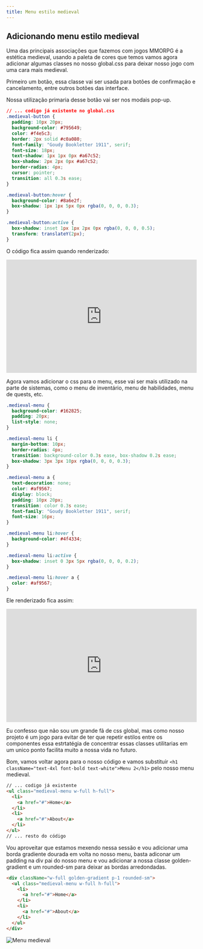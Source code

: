 ```yaml
---
title: Menu estilo medieval
---
```


## Adicionando menu estilo medieval

Uma das principais associações que fazemos com jogos MMORPG é a estética medieval, usando a paleta de cores que temos vamos agora adicionar algumas classes no nosso global.css para deixar nosso jogo com uma cara mais medieval.

Primeiro um botão, essa classe vai ser usada para botões de confirmação e cancelamento, entre outros botões das interface.

Nossa utilização primaria desse botão vai ser nos modais pop-up.

```css
// ... codigo já existente no global.css
.medieval-button {
  padding: 10px 20px;
  background-color: #795649;
  color: #f4e5c3;
  border: 2px solid #c0a080;
  font-family: "Goudy Bookletter 1911", serif;
  font-size: 18px;
  text-shadow: 1px 1px 0px #a67c52;
  box-shadow: 2px 2px 0px #a67c52;
  border-radius: 4px;
  cursor: pointer;
  transition: all 0.3s ease;
}

.medieval-button:hover {
  background-color: #8a6e2f;
  box-shadow: 1px 1px 5px 0px rgba(0, 0, 0, 0.3);
}

.medieval-button:active {
  box-shadow: inset 1px 1px 2px 0px rgba(0, 0, 0, 0.5);
  transform: translateY(2px);
}
```

O código fica assim quando renderizado:

<iframe height="300" style="width: 100%;" scrolling="no" title="Medieval Button" src="https://codepen.io/Gabriel-GMLYRA-Miranda/embed/jOJGorQ?default-tab=result" frameborder="no" loading="lazy" allowtransparency="true" allowfullscreen="true">
  See the Pen <a href="https://codepen.io/Gabriel-GMLYRA-Miranda/pen/jOJGorQ">
  Medieval Button</a> by Gabriel “GMLYRA” Miranda (<a href="https://codepen.io/Gabriel-GMLYRA-Miranda">@Gabriel-GMLYRA-Miranda</a>)
  on <a href="https://codepen.io">CodePen</a>.
</iframe>

Agora vamos adicionar o css para o menu, esse vai ser mais utilizado na parte de sistemas, como o menu de inventário, menu de habilidades, menu de quests, etc.

```css
.medieval-menu {
  background-color: #162825;
  padding: 20px;
  list-style: none;
}

.medieval-menu li {
  margin-bottom: 10px;
  border-radius: 4px;
  transition: background-color 0.3s ease, box-shadow 0.2s ease;
  box-shadow: 3px 3px 10px rgba(0, 0, 0, 0.3);
}

.medieval-menu a {
  text-decoration: none;
  color: #af9567;
  display: block;
  padding: 10px 20px;
  transition: color 0.3s ease;
  font-family: "Goudy Bookletter 1911", serif;
  font-size: 16px;
}

.medieval-menu li:hover {
  background-color: #4f4334;
}

.medieval-menu li:active {
  box-shadow: inset 0 3px 5px rgba(0, 0, 0, 0.2);
}

.medieval-menu li:hover a {
  color: #af9567;
}
```

Ele renderizado fica assim:

<iframe height="300" style="width: 100%;" scrolling="no" title="Medieval menu" src="https://codepen.io/Gabriel-GMLYRA-Miranda/embed/MWxEdpd?default-tab=result" frameborder="no" loading="lazy" allowtransparency="true" allowfullscreen="true">
  See the Pen <a href="https://codepen.io/Gabriel-GMLYRA-Miranda/pen/MWxEdpd">
  Medieval menu</a> by Gabriel “GMLYRA” Miranda (<a href="https://codepen.io/Gabriel-GMLYRA-Miranda">@Gabriel-GMLYRA-Miranda</a>)
  on <a href="https://codepen.io">CodePen</a>.
</iframe>

Eu confesso que não sou um grande fã de css global, mas como nosso projeto é um jogo para evitar de ter que repetir estilos entre os componentes essa estrtatégia de concentrar essas classes utilitarias em um unico ponto facilita muito a nossa vida no futuro.

Bom, vamos voltar agora para o nosso código e vamos substituir `<h1 className="text-4xl font-bold text-white">Menu 2</h1>` pelo nosso menu medieval.

```html
// ... codigo já existente
<ul class="medieval-menu w-full h-full">
  <li>
    <a href="#">Home</a>
  </li>
  <li>
    <a href="#">About</a>
  </li>
</ul>
// ... resto do código
```

Vou aproveitar que estamos mexendo nessa sessão e vou adicionar uma borda gradiente dourada em volta no nosso menu, basta adiconar um padding na div pai do nosso menu e vou adicionar a nossa classe golden-gradient e um rounded-sm para deixar as bordas arredondadas.

```html
<div className="w-full golden-gradient p-1 rounded-sm">
  <ul class="medieval-menu w-full h-full">
    <li>
      <a href="#">Home</a>
    </li>
    <li>
      <a href="#">About</a>
    </li>
  </ul>
</div>
```

![Menu medieval](https://menthor-content.s3.sa-east-1.amazonaws.com/07c388d4-8380-47a3-8ce0-a92a61fdd9ef)